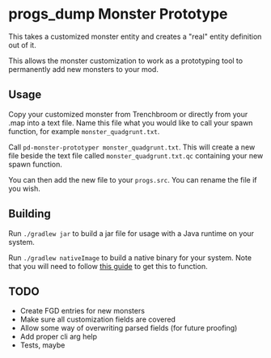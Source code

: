 # progs_dump Monster Prototype

This takes a customized monster entity and creates a "real" entity definition out of it.

This allows the monster customization to work as a prototyping tool to permanently add 
new monsters to your mod.

## Usage

Copy your customized monster from Trenchbroom or directly from your .map into a text file. Name this file what you would like to call your spawn function, for example `monster_quadgrunt.txt`. 

Call `pd-monster-prototyper monster_quadgrunt.txt`. This will create a new file beside the text file called `monster_quadgrunt.txt.qc` containing your new spawn function.

You can then add the new file to your `progs.src`. You can rename the file if you wish. 

## Building

Run `./gradlew jar` to build a jar file for usage with a Java runtime on your system.

Run `./gradlew nativeImage` to build a native binary for your system. Note that you will need to follow [this guide](https://www.graalvm.org/22.0/reference-manual/native-image/) to get this to function.

## TODO
- Create FGD entries for new monsters
- Make sure all customization fields are covered
- Allow some way of overwriting parsed fields (for future proofing)
- Add proper cli arg help
- Tests, maybe
